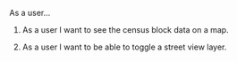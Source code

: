 As a user...

1. As a user I want to see the census block data on a map.

2. As a user I want to be able to toggle a street view layer.
